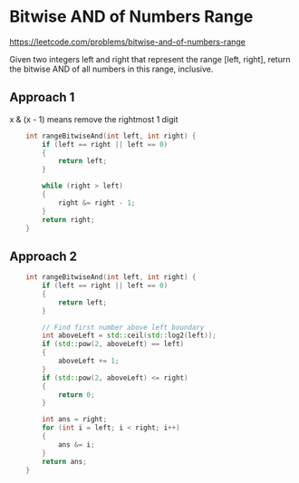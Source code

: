 # Bitwise AND of Numbers Range

https://leetcode.com/problems/bitwise-and-of-numbers-range

Given two integers left and right that represent the range [left, right], return the bitwise AND of all numbers in this range, inclusive.


## Approach 1

x & (x - 1) means remove the rightmost 1 digit
``` C++
    int rangeBitwiseAnd(int left, int right) {
        if (left == right || left == 0)
        {
            return left;
        }

        while (right > left)
        {
            right &= right - 1;
        }
        return right;
    }
```


## Approach 2

``` C++
    int rangeBitwiseAnd(int left, int right) {
        if (left == right || left == 0)
        {
            return left;
        }

        // Find first number above left boundary
        int aboveLeft = std::ceil(std::log2(left));
        if (std::pow(2, aboveLeft) == left)
        {
            aboveLeft += 1;
        }
        if (std::pow(2, aboveLeft) <= right)
        {
            return 0;
        }

        int ans = right;
        for (int i = left; i < right; i++)
        {
            ans &= i;
        }
        return ans;
    }
```

